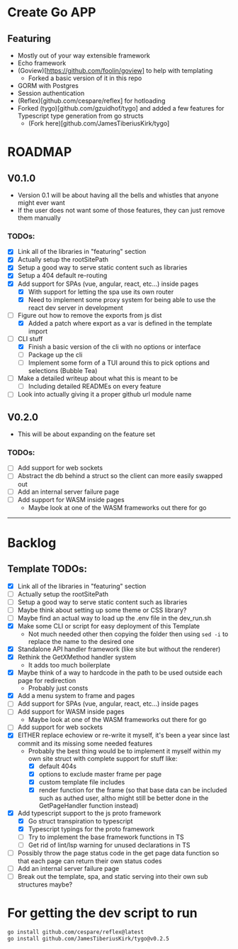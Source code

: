 # Create Go APP
## Featuring
- Mostly out of your way extensible framework 
- Echo framework 
- (Goview)[https://github.com/foolin/goview] to help with templating
  - Forked a basic version of it in this repo
- GORM with Postgres
- Session authentication
- (Reflex)[github.com/cespare/reflex] for hotloading
- Forked (tygo)[github.com/gzuidhof/tygo] and added a few features for Typescript type generation from go structs
  - (Fork here)[github.com/JamesTiberiusKirk/tygo]

# ROADMAP
## V0.1.0
- Version 0.1 will be about having all the bells and whistles that anyone might ever want
- If the user does not want some of those features, they can just remove them manually 

### TODOs:
- [x] Link all of the libraries in "featuring" section
- [x] Actually setup the rootSitePath
- [x] Setup a good way to serve static content such as libraries
- [x] Setup a 404 default re-routing
- [x] Add support for SPAs (vue, angular, react, etc...) inside pages
  - [x] With support for letting the spa use its own router
  - [x] Need to implement some proxy system for being able to use the react dev server in development
- [ ] Figure out how to remove the exports from js dist
  - [x] Added a patch where export as a var is defined in the template import
- [ ] CLI stuff
  - [x] Finish a basic version of the cli with no options or interface
  - [ ] Package up the cli
  - [ ] Implement some form of a TUI around this to pick options and selections (Bubble Tea)
- [ ] Make a detailed writeup about what this is meant to be 
  - [ ] Including detailed READMEs on every feature
- [ ] Look into actually giving it a proper github url module name

## V0.2.0
- This will be about expanding on the feature set

### TODOs:
- [ ] Add support for web sockets
- [ ] Abstract the db behind a struct so the client can more easily swapped out
- [ ] Add an internal server failure page
- [ ] Add support for WASM inside pages
  - Maybe look at one of the WASM frameworks out there for go

---
# Backlog
## Template TODOs:
- [x] Link all of the libraries in "featuring" section
- [ ] Actually setup the rootSitePath
- [ ] Setup a good way to serve static content such as libraries
- [ ] Maybe think about setting up some theme or CSS library?
- [ ] Maybe find an actual way to load up the .env file in the dev_run.sh
- [x] Make some CLI or script for easy deployment of this Template
  - Not much needed other then copying the folder then using `sed -i` to replace the name to the desired one
- [x] Standalone API handler framework (like site but without the renderer)
- [x] Rethink the GetXMethod handler system
  - It adds too much boilerplate 
- [x] Maybe think of a way to hardcode in the path to be used outside each page for redirection
  - Probably just consts 
- [x] Add a menu system to frame and pages
- [ ] Add support for SPAs (vue, angular, react, etc...) inside pages
- [ ] Add support for WASM inside pages
  - Maybe look at one of the WASM frameworks out there for go
- [ ] Add support for web sockets
- [x] EITHER replace echoview or re-write it myself, it's been a year since last commit and its missing some needed features
  - Probably the best thing would be to implement it myself within my own site struct with complete support for stuff like:
    - [x] default 404s 
    - [x] options to exclude master frame per page 
    - [x] custom template file includes
    - [x] render function for the frame (so that base data can be included such as authed user, altho might still be better done in the GetPageHandler function instead)
- [x] Add typescript support to the js proto framework
  - [x] Go struct transpiration to typescript
  - [x] Typescript typings for the proto framework 
  - [ ] Try to implement the base framework functions in TS
  - [ ] Get rid of lint/lsp warning for unused declarations in TS
- [ ] Possibly throw the page status code in the get page data function so that each page can return their own status codes
- [ ] Add an internal server failure page
- [ ] Break out the template, spa, and static serving into their own sub structures maybe?

# For getting the dev script to run 
```sh 
go install github.com/cespare/reflex@latest
go install github.com/JamesTiberiusKirk/tygo@v0.2.5
```
